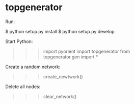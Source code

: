 topgenerator
============

Run:

$ python setup.py install
$ python setup.py develop

Start Python:

>>> import pyorient
>>> import topgenerator
>>> from topgenerator.gen import *

Create a random network:

>>> create_newtwork()

Delete all nodes:

>>> clear_network()
